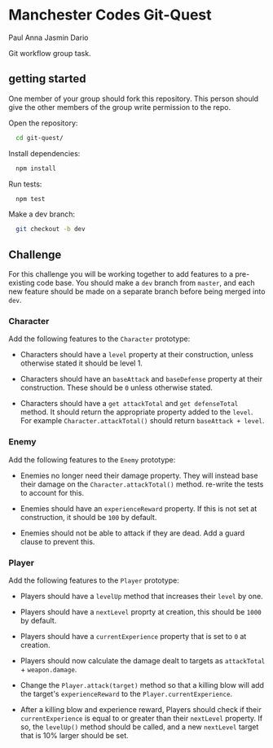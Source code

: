 # Manchester Codes Git-Quest
Paul Anna Jasmin Dario

Git workflow group task.

## getting started

One member of your group should fork this repository. This person should give the other members of the group write permission to the repo. 

Open the repository:

```bash
  cd git-quest/
```

Install dependencies:

```bash
  npm install
```

Run tests:

```bash
  npm test
```

Make a dev branch: 

```bash
  git checkout -b dev
```

## Challenge

For this challenge you will be working together to add features to a pre-existing code base. You should make a `dev` branch from `master`, and each new feature should be made on a separate branch before being merged into `dev`.


### Character

Add the following features to the `Character` prototype:

- Characters should have a `level` property at their construction, unless otherwise stated it should be level 1.

- Characters should have an `baseAttack` and `baseDefense` property at their construction. These should be `0` unless otherwise stated.

- Characters should have a `get attackTotal` and `get defenseTotal` method. It should return the appropriate property added to the `level`. For example `Character.attackTotal()` should return `baseAttack + level`. 

### Enemy

Add the following features to the `Enemy` prototype:

- Enemies no longer need their damage property. They will instead base their damage on the `Character.attackTotal()` method. re-write the tests to account for this. 

- Enemies should have an `experienceReward` property. If this is not set at construction, it should be `100` by default. 

- Enemies should not be able to attack if they are dead. Add a guard clause to prevent this. 

### Player

Add the following features to the `Player` prototype:

- Players should have a `levelUp` method that increases their `level` by one.

- Players should have a `nextLevel` proprty at creation, this should be `1000` by default. 

- Players should have a `currentExperience` property that is set to `0` at creation.

- Players should now calculate the damage dealt to targets as `attackTotal` + `weapon.damage`.

- Change the `Player.attack(target)` method so that a killing blow will add the target's `experienceReward` to the `Player.currentExperience`.

- After a killing blow and experience reward, Players should check if their `currentExperience` is equal to or greater than their `nextLevel` property. If so, the `levelUp()` method should be called, and a new `nextLevel` target that is 10% larger should be set.  




